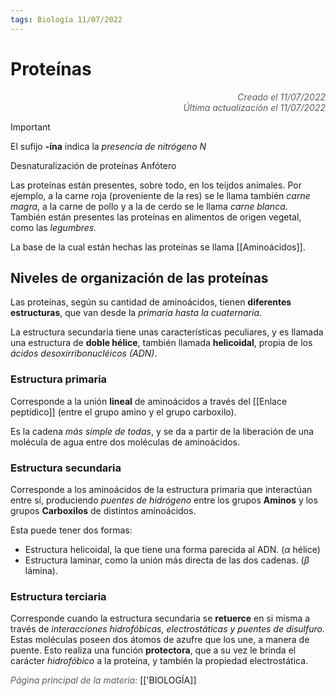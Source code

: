 ```yaml
---
tags: Biología 11/07/2022
---
```


# Proteínas
<div style="text-align: right; opacity: 0.7; font-style: italic;">Creado el 11/07/2022</div>
<div style="text-align: right; opacity: 0.7; font-style: italic;">Última actualización el 11/07/2022</div>

> [!IMPORTANT]
> El sufijo **-ína** indica la *presencia de nitrógeno $N$*

Desnaturalización de proteínas
Anfótero

Las proteínas están presentes, sobre todo, en los teijdos animales. Por ejemplo, a la carne roja (proveniente de la res) se le llama también *carne magra*, a la carne de pollo y a la de cerdo se le llama *carne blanca*. También están presentes las proteínas en alimentos de origen vegetal, como las *legumbres.*

La base de la cual están hechas las proteínas se llama [[Aminoácidos]].

## Niveles de organización de las proteínas

Las proteínas, según su cantidad de aminoácidos, tienen **diferentes estructuras**, que van desde la *primaria hasta la cuaternaria*.

La estructura secundaria tiene unas características peculiares, y es llamada una estructura de **doble hélice**, también llamada **helicoidal**, propia de los *ácidos desoxirribonucléicos (ADN)*.

### Estructura primaria

Corresponde a la unión **lineal** de aminoácidos a través del [[Enlace peptídico]] (entre el grupo amino y el grupo carboxilo).

Es la cadena *más simple de todas*, y se da a partir de la liberación de una molécula de agua entre dos moléculas de aminoácidos.

### Estructura secundaria

Corresponde a los aminoácidos de la estructura primaria que interactúan entre sí, produciendo *puentes de hidrógeno* entre los grupos **Aminos** y los grupos **Carboxilos** de distintos aminoácidos.

Esta puede tener dos formas:

- Estructura helicoidal, la que tiene una forma parecida al ADN. ($\alpha$ hélice)
- Estructura laminar, como la unión más directa de las dos cadenas. ($\beta$ lámina).

### Estructura terciaria

Corresponde cuando la estructura secundaria se **retuerce** en si misma a través de *interacciones hidrofóbicas, electrostáticas y puentes de disulfuro.* Estas moléculas poseen dos átomos de azufre que los une, a manera de puente. Esto realiza una función **protectora**, que a su vez le brinda el carácter *hidrofóbico* a la proteína, y también la propiedad electrostática.

<span style="opacity: 0.7; font-style: italic;">Página principal de la materia:</span> [['BIOLOGÍA]]